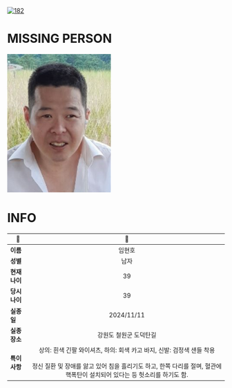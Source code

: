 [![182](https://img.shields.io/badge/%EC%8B%A4%EC%A2%85%EC%8B%A0%EA%B3%A0%EB%8A%94%20%EA%B5%AD%EB%B2%88%EC%97%86%EC%9D%B4-182-blue)](http://safe182.go.kr/index.do)

# MISSING PERSON

<img src="./missing_person.jpg">

# INFO

|🔑|💎|
|--|:--:|
|**이름**|임현호|
|**성별**|남자|
|**현재 나이**|39|
|**당시 나이**|39|
|**실종일**|2024/11/11|
|**실종 장소**|강원도 철원군 도덕탄길 |
|**특이사항**|상의: 흰색 긴팔 와이셔츠, 하의: 회색 카고 바지, 신발: 검정색 샌들 착용</br></br>정신 질환 및 장애를 앓고 있어 침을 흘리기도 하고, 한쪽 다리를 절며, 혈관에 핵폭탄이 설치되어 있다는 등 헛소리를 하기도 함.|
